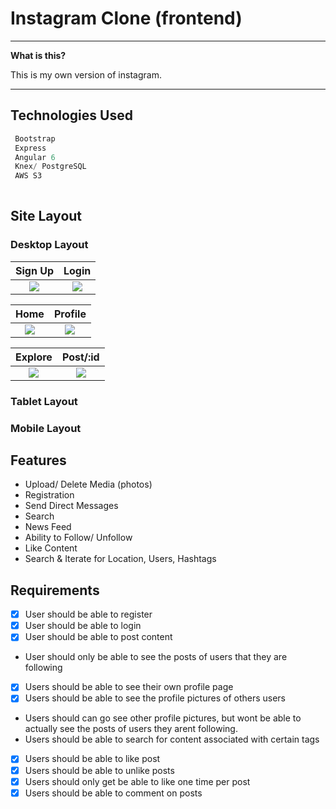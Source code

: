 # Instagram Clone (frontend)


----

**What is this?** 

This is my own version of instagram.

---


## Technologies Used

```js
 Bootstrap
 Express
 Angular 6
 Knex/ PostgreSQL
 AWS S3
 
```




## Site Layout

 ### Desktop Layout

 Sign Up            |  Login
:-------------------------:|:-------------------------:
![](https://s3.us-east-2.amazonaws.com/ig-clone2019/assets/desktop/desktop-signup.png)  |  ![](https://s3.us-east-2.amazonaws.com/ig-clone2019/assets/desktop/desktop-login.png)

 Home           |  Profile
:-------------------------:|:-------------------------:
![](https://s3.us-east-2.amazonaws.com/ig-clone2019/assets/desktop/desktop-home.png)  |  ![](https://s3.us-east-2.amazonaws.com/ig-clone2019/assets/desktop/desktop-profile.png)


 Explore         |  Post/:id
:-------------------------:|:-------------------------:
![](https://s3.us-east-2.amazonaws.com/ig-clone2019/assets/desktop/desktop-explore.png)  |  ![](https://s3.us-east-2.amazonaws.com/ig-clone2019/assets/desktop/desktop-profile%3Aid.png)


### Tablet Layout


### Mobile Layout

## Features

  * Upload/ Delete Media (photos)
  * Registration
  * Send Direct Messages
  * Search
  * News Feed
  * Ability to Follow/ Unfollow
  * Like Content
  * Search & Iterate for Location, Users, Hashtags


  ## Requirements

  - [X] User should be able to register
  - [X] User should be able to login
  - [X] User should be able to post content
  - User should only be able to see the posts of users that they are following
  - [X] Users should be able to see their own profile page
  - [X] Users should be able to see the profile pictures of others users
  - Users should can go see other profile pictures, but wont be able to actually see the posts of users they arent following.
  - Users should be able to search for content associated with certain tags
  - [X]  Users should be able to like post
  - [X] Users should be able to unlike posts
  - [X]  Users should only get be able to like one time per post
  - [X]  Users should be able to comment on posts
